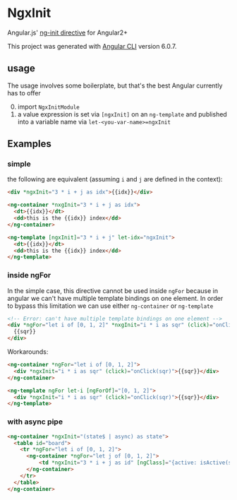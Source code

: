 # NgxInit

Angular.js' [ng-init directive](https://docs.angularjs.org/api/ng/directive/ngInit) for Angular2+

This project was generated with [Angular CLI](https://github.com/angular/angular-cli) version 6.0.7.

## usage 

The usage involves some boilerplate, but that's the best Angular currently has to offer

0) import `NgxInitModule`  
0) a value expression is set via `[ngxInit]` on an `ng-template` and published into a variable name via `let-<you-var-name>=ngxInit`

## Examples

### simple

the following are equivalent (assuming `i` and `j` are defined in the context):

```html
<div *ngxInit="3 * i + j as idx">{{idx}}</div>
```

```html
<ng-container *nxgInit="3 * i + j as idx">
  <dt>{{idx}}</dt>
  <dd>this is the {{idx}} index</dd>
</ng-container>
```

```html
<ng-template [ngxInit]="3 * i + j" let-idx="ngxInit">
  <dt>{{idx}}</dt>
  <dd>this is the {{idx}} index</dd>
</ng-template>
```
       
### inside ngFor

In the simple case, this directive cannot be used inside `ngFor` because in angular we can't have multiple template bindings on one element.
In order to bypass this limitation we can use either `ng-container` or `ng-template`

```html
<!-- Error: can't have multiple template bindings on one element -->
<div *ngFor="let i of [0, 1, 2]" *nxgInit="i * i as sqr" (click)="onClick(sqr)">
  {{sqr}}
</div>
```

Workarounds:

```html
<ng-container *ngFor="let i of [0, 1, 2]">
  <div *ngxInit="i * i as sqr" (click)="onClick(sqr)">{{sqr}}</div>
</ng-container>
```

```html
<ng-template ngFor let-i [ngForOf]="[0, 1, 2]">
  <div *ngxInit="i * i as sqr" (click)="onClick(sqr)">{{sqr}}</div>
</ng-template>
```

### with async pipe

```html
<ng-container *ngxInit="(state$ | async) as state">
  <table id="board">
    <tr *ngFor="let i of [0, 1, 2]">
      <ng-container *ngFor="let j of [0, 1, 2]">
          <td *ngxInit="3 * i + j as id" [ngClass]="{active: isActive(state, id)}" (click)="clickCell(id)">{{state.G.cells[id]}}</td>
      </ng-container>
    </tr>
  </table>
</ng-container>
```
